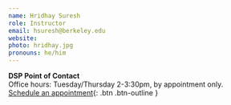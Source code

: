 ```yaml
---
name: Hridhay Suresh
role: Instructor
email: hsuresh@berkeley.edu
website:
photo: hridhay.jpg
pronouns: he/him
---
```

**DSP Point of Contact**  
Office hours: Tuesday/Thursday 2-3:30pm, by appointment only.    
[Schedule an appointment](https://calendly.com/hridhaysuresh/officehours){: .btn .btn-outline }
